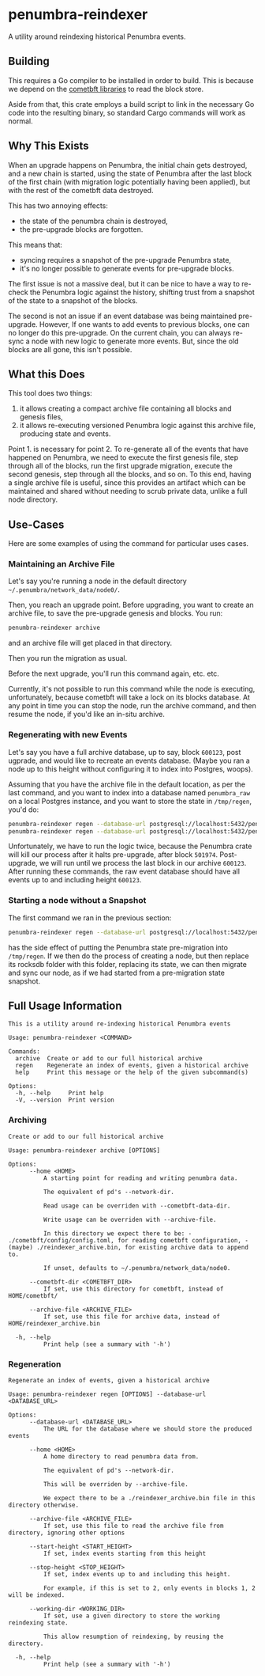 # penumbra-reindexer

A utility around reindexing historical Penumbra events.

## Building

This requires a Go compiler to be installed in order to build.
This is because we depend on the [cometbft libraries](https://pkg.go.dev/github.com/cometbft/cometbft)
to read the block store.

Aside from that, this crate employs a build script to link in the necessary Go code
into the resulting binary, so standard Cargo commands will work as normal.

## Why This Exists

When an upgrade happens on Penumbra, the initial chain gets destroyed, and a new chain is started,
using the state of Penumbra after the last block of the first chain (with migration logic potentially
having been applied), but with the rest of the cometbft data destroyed.

This has two annoying effects:
- the state of the penumbra chain is destroyed,
- the pre-upgrade blocks are forgotten.

This means that:
- syncing requires a snapshot of the pre-upgrade Penumbra state,
- it's no longer possible to generate events for pre-upgrade blocks.

The first issue is not a massive deal, but it can be nice to have a way to re-check
the Penumbra logic against the history, shifting trust from a snapshot of the state to
a snapshot of the blocks.

The second is not an issue if an event database was being maintained pre-upgrade.
However, If one wants to add events to previous blocks, one can no longer
do this pre-upgrade.
On the current chain, you can always re-sync a node with new logic to generate more events.
But, since the old blocks are all gone, this isn't possible.

## What this Does

This tool does two things:
1. it allows creating a compact archive file containing all blocks and genesis files,
2. it allows re-executing versioned Penumbra logic against this archive file, producing state and events.

Point 1. is necessary for point 2.
To re-generate all of the events that have happened on Penumbra, we need to execute the first
genesis file, step through all of the blocks, run the first upgrade migration, execute the second genesis,
step through all the blocks, and so on.
To this end, having a single archive file is useful, since this provides an artifact which can be maintained
and shared without needing to scrub private data, unlike a full node directory.

## Use-Cases

Here are some examples of using the command for particular uses cases.

### Maintaining an Archive File

Let's say you're running a node in the default directory `~/.penumbra/network_data/node0/`.

Then, you reach an upgrade point.
Before upgrading, you want to create an archive file, to save the pre-upgrade genesis and blocks.
You run:
```bash
penumbra-reindexer archive
```
and an archive file will get placed in that directory.

Then you run the migration as usual.

Before the next upgrade, you'll run this command again, etc. etc.

Currently, it's not possible to run this command while the node is executing,
unfortunately, because cometbft will take a lock on its blocks database.
At any point in time you can stop the node, run the archive command,
and then resume the node, if you'd like an in-situ archive.

### Regenerating with new Events

Let's say you have a full archive database, up to say, block `600123`, post ugprade,
and would like to recreate an events database.
(Maybe you ran a node up to this height without configuring it to index into Postgres, woops).

Assuming that you have the archive file in the default location, as per the last command,
and you want to index into a database named `penumbra_raw` on a local Postgres instance,
and you want to store the state in `/tmp/regen`, you'd do:

```bash
penumbra-reindexer regen --database-url postgresql://localhost:5432/penumbra_raw?sslmode=disable --working-dir /tmp/regen --stop-height 501974
penumbra-reindexer regen --database-url postgresql://localhost:5432/penumbra_raw?sslmode=disable --working-dir /tmp/regen
```

Unfortunately, we have to run the logic twice, because the Penumbra crate will kill our process after it halts pre-upgrade,
after block `501974`.
Post-upgrade, we will run until we process the last block in our archive `600123`.
After running these commands, the raw event database should have all events up to and including height `600123`.

### Starting a node without a Snapshot

The first command we ran in the previous section:

```bash
penumbra-reindexer regen --database-url postgresql://localhost:5432/penumbra_raw?sslmode=disable --working-dir /tmp/regen --stop-height 501974
```

has the side effect of putting the Penumbra state pre-migration into `/tmp/regen`.
If we then do the process of creating a node, but then replace its rocksdb folder with this folder,
replacing its state, we can then migrate and sync our node, as if we had started from a pre-migration state snapshot.

## Full Usage Information

```
This is a utility around re-indexing historical Penumbra events

Usage: penumbra-reindexer <COMMAND>

Commands:
  archive  Create or add to our full historical archive
  regen    Regenerate an index of events, given a historical archive
  help     Print this message or the help of the given subcommand(s)

Options:
  -h, --help     Print help
  -V, --version  Print version
```

### Archiving

```
Create or add to our full historical archive

Usage: penumbra-reindexer archive [OPTIONS]

Options:
      --home <HOME>
          A starting point for reading and writing penumbra data.
          
          The equivalent of pd's --network-dir.
          
          Read usage can be overriden with --cometbft-data-dir.
          
          Write usage can be overriden with --archive-file.
          
          In this directory we expect there to be: - ./cometbft/config/config.toml, for reading cometbft configuration, - (maybe) ./reindexer_archive.bin, for existing archive data to append to.
          
          If unset, defaults to ~/.penumbra/network_data/node0.

      --cometbft-dir <COMETBFT_DIR>
          If set, use this directory for cometbft, instead of HOME/cometbft/

      --archive-file <ARCHIVE_FILE>
          If set, use this file for archive data, instead of HOME/reindexer_archive.bin

  -h, --help
          Print help (see a summary with '-h')
```

### Regeneration

```
Regenerate an index of events, given a historical archive

Usage: penumbra-reindexer regen [OPTIONS] --database-url <DATABASE_URL>

Options:
      --database-url <DATABASE_URL>
          The URL for the database where we should store the produced events

      --home <HOME>
          A home directory to read penumbra data from.
          
          The equivalent of pd's --network-dir.
          
          This will be overriden by --archive-file.
          
          We expect there to be a ./reindexer_archive.bin file in this directory otherwise.

      --archive-file <ARCHIVE_FILE>
          If set, use this file to read the archive file from directory, ignoring other options

      --start-height <START_HEIGHT>
          If set, index events starting from this height

      --stop-height <STOP_HEIGHT>
          If set, index events up to and including this height.
          
          For example, if this is set to 2, only events in blocks 1, 2 will be indexed.

      --working-dir <WORKING_DIR>
          If set, use a given directory to store the working reindexing state.
          
          This allow resumption of reindexing, by reusing the directory.

  -h, --help
          Print help (see a summary with '-h')
```
